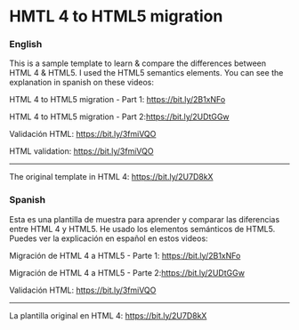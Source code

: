 # HMTL 4 to HTML5 migration

### English

This is a sample template to learn & compare the differences between HTML 4 & HTML5.
I used the HTML5 semantics elements.
You can see the explanation in spanish on these videos:

HTML 4 to HTML5 migration - Part 1: https://bit.ly/2B1xNFo

HTML 4 to HTML5 migration - Part 2:https://bit.ly/2UDtGGw

Validación HTML: https://bit.ly/3fmiVQO

HTML validation: https://bit.ly/3fmiVQO

--------------------------------------------------------------

The original template in HTML 4: https://bit.ly/2U7D8kX


### Spanish

Esta es una plantilla de muestra para aprender y comparar las diferencias entre HTML 4 y HTML5. 
He usado los elementos semánticos de HTML5. 
Puedes ver la explicación en español en estos videos:

Migración de HTML 4 a HTML5 - Parte 1: https://bit.ly/2B1xNFo

Migración de HTML 4 a HTML5 - Parte 2:https://bit.ly/2UDtGGw

Validación HTML: https://bit.ly/3fmiVQO

--------------------------------------------------------------

La plantilla original en HTML 4: https://bit.ly/2U7D8kX
